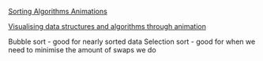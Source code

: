 [Sorting Algorithms Animations](https://www.toptal.com/developers/sorting-algorithms)

[Visualising data structures and algorithms through animation](https://visualgo.net/en)

Bubble sort - good for nearly sorted data
Selection sort - good for when we need to minimise the amount of swaps we do